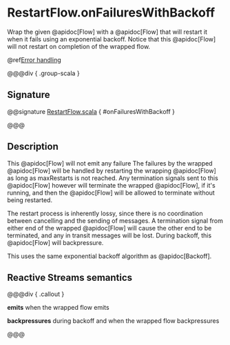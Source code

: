 # RestartFlow.onFailuresWithBackoff

Wrap the given @apidoc[Flow] with a @apidoc[Flow] that will restart it when it fails using an exponential backoff. Notice that this @apidoc[Flow] will not restart on completion of the wrapped flow.

@ref[Error handling](../index.md#error-handling)

@@@div { .group-scala }

## Signature

@@signature [RestartFlow.scala](/akka-stream/src/main/scala/akka/stream/scaladsl/RestartFlow.scala) { #onFailuresWithBackoff }

@@@

## Description

This @apidoc[Flow] will not emit any failure
The failures by the wrapped @apidoc[Flow] will be handled by
restarting the wrapping @apidoc[Flow] as long as maxRestarts is not reached.
Any termination signals sent to this @apidoc[Flow] however will terminate the wrapped @apidoc[Flow], if it's
running, and then the @apidoc[Flow] will be allowed to terminate without being restarted.

The restart process is inherently lossy, since there is no coordination between cancelling and the sending of
messages. A termination signal from either end of the wrapped @apidoc[Flow] will cause the other end to be terminated,
and any in transit messages will be lost. During backoff, this @apidoc[Flow] will backpressure.

This uses the same exponential backoff algorithm as @apidoc[Backoff].

## Reactive Streams semantics

@@@div { .callout }

**emits** when the wrapped flow emits

**backpressures** during backoff and when the wrapped flow backpressures

@@@
